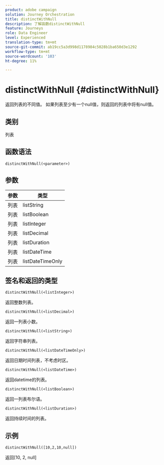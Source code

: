 ```yaml
---
product: adobe campaign
solution: Journey Orchestration
title: distinctWithNull
description: 了解函数distinctWithNull
feature: Journeys
role: Data Engineer
level: Experienced
translation-type: tm+mt
source-git-commit: ab19cc5a3d998d1178984c5028b1ba650d3e1292
workflow-type: tm+mt
source-wordcount: '103'
ht-degree: 11%

---
```



# distinctWithNull {#distinctWithNull}

返回列表的不同值。 如果列表至少有一个null值，则返回的列表中将有null值。

## 类别

列表

## 函数语法

`distinctWithNull(<parameter>)`

## 参数

| 参数 | 类型 |
|-----------|------------------|
| 列表 | listString |
| 列表 | listBoolean |
| 列表 | listInteger |
| 列表 | listDecimal |
| 列表 | listDuration |
| 列表 | listDateTime |
| 列表 | listDateTimeOnly |

## 签名和返回的类型

`distinctWithNull(<listInteger>)`

返回整数列表。

`distinctWithNull(<listDecimal>)`

返回一列表小数。

`distinctWithNull(<listString>)`

返回字符串列表。

`distinctWithNull(<listDateTimeOnly>)`

返回日期时间列表，不考虑时区。

`distinctWithNull(<listDateTime>)`

返回datetime的列表。

`distinctWithNull(<listBoolean>)`

返回一列表布尔语。

`distinctWithNull(<listDuration>)`

返回持续时间的列表。

## 示例

`distinctWithNull([10,2,10,null])`

返回[10, 2, null]
